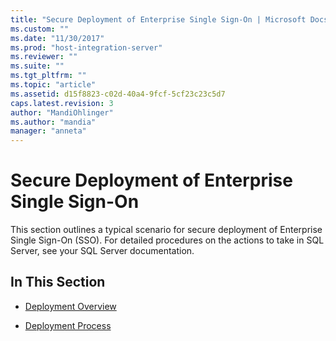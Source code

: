 ```yaml
---
title: "Secure Deployment of Enterprise Single Sign-On | Microsoft Docs"
ms.custom: ""
ms.date: "11/30/2017"
ms.prod: "host-integration-server"
ms.reviewer: ""
ms.suite: ""
ms.tgt_pltfrm: ""
ms.topic: "article"
ms.assetid: d15f8823-c02d-40a4-9fcf-5cf23c23c5d7
caps.latest.revision: 3
author: "MandiOhlinger"
ms.author: "mandia"
manager: "anneta"
---
```

# Secure Deployment of Enterprise Single Sign-On
This section outlines a typical scenario for secure deployment of Enterprise Single Sign-On (SSO). For detailed procedures on the actions to take in SQL Server, see your SQL Server documentation.  
  
## In This Section  
  
-   [Deployment Overview](../esso/deployment-overview1.md)  
  
-   [Deployment Process](../esso/deployment-process.md)